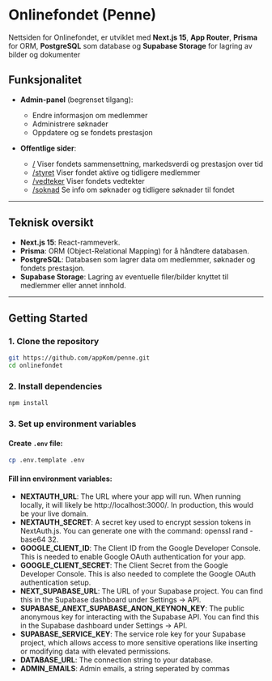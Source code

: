 # Onlinefondet (Penne)

Nettsiden for Onlinefondet, er utviklet med **Next.js 15**, **App Router**, **Prisma** for ORM, **PostgreSQL** som database og **Supabase Storage** for lagring av bilder og dokumenter

## Funksjonalitet

- **Admin-panel** (begrenset tilgang):

  - Endre informasjon om medlemmer
  - Administrere søknader
  - Oppdatere og se fondets prestasjon

- **Offentlige sider**:
  - [/](https://onlinefondet.no/) Viser fondets sammensettning, markedsverdi og prestasjon over tid
  - [/styret](https://onlinefondet.no/) Viser fondet aktive og tidligere medlemmer
  - [/vedteker](https://onlinefondet.no/) Viser fondets vedtekter
  - [/soknad](https://onlinefondet.no/soknad) Se info om søknader og tidligere søknader til fondet

---

## Teknisk oversikt

- **Next.js 15**: React-rammeverk.
- **Prisma**: ORM (Object-Relational Mapping) for å håndtere databasen.
- **PostgreSQL**: Databasen som lagrer data om medlemmer, søknader og fondets prestasjon.
- **Supabase Storage**: Lagring av eventuelle filer/bilder knyttet til medlemmer eller annet innhold.

---

## Getting Started

### 1. Clone the repository

```bash
git https://github.com/appKom/penne.git
cd onlinefondet
```

### 2. Install dependencies

```bash
npm install
```

### 3. Set up environment variables

#### Create `.env` file:

```bash
cp .env.template .env
```

#### Fill inn environment variables:

- **NEXTAUTH_URL**: The URL where your app will run. When running locally, it will likely be http://localhost:3000/. In production, this would be your live domain.
- **NEXTAUTH_SECRET**: A secret key used to encrypt session tokens in NextAuth.js. You can generate one with the command: openssl rand -base64 32.
- **GOOGLE_CLIENT_ID**: The Client ID from the Google Developer Console. This is needed to enable Google OAuth authentication for your app.
- **GOOGLE_CLIENT_SECRET**: The Client Secret from the Google Developer Console. This is also needed to complete the Google OAuth authentication setup.
- **NEXT_SUPABASE_URL**: The URL of your Supabase project. You can find this in the Supabase dashboard under Settings -> API.
- **SUPABASE_ANEXT_SUPABASE_ANON_KEYNON_KEY**: The public anonymous key for interacting with the Supabase API. You can find this in the Supabase dashboard under Settings -> API.
- **SUPABASE_SERVICE_KEY**: The service role key for your Supabase project, which allows access to more sensitive operations like inserting or modifying data with elevated permissions.
- **DATABASE_URL**: The connection string to your database.
- **ADMIN_EMAILS**: Admin emails, a string seperated by commas
